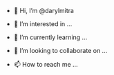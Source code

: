 - 👋 Hi, I’m @darylmitra
- 👀 I’m interested in ...
- 🌱 I’m currently learning ...
- 💞️ I’m looking to collaborate on ...




- 📫 How to reach me ...

<!---
darylmitra/darylmitra is a ✨ special ✨ repository because its `README.md` (this file) appears on your GitHub profile.
You can click the Preview link to take a look at your changes.
--->
